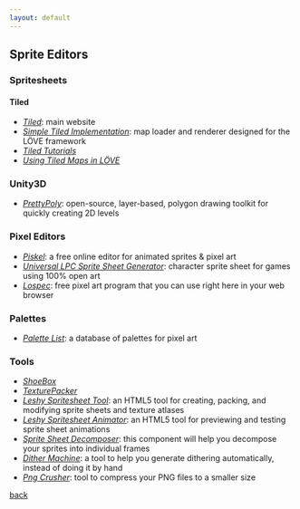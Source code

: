 ```yaml
---
layout: default
---
```


## Sprite Editors

### Spritesheets

#### Tiled

* _[Tiled](http://www.mapeditor.org/)_: main website
* _[Simple Tiled Implementation](https://github.com/karai17/Simple-Tiled-Implementation)_: map loader and renderer designed for the LÖVE framework
* _[Tiled Tutorials](http://www.gamefromscratch.com/post/2015/10/14/Tiled-Map-Editor-Tutorial-Series.aspx)_
* _[Using Tiled Maps in LÖVE](http://lua.space/gamedev/using-tiled-maps-in-love)_

### Unity3D

* _[PrettyPoly](https://318arcade.itch.io/prettypoly)_: open-source, layer-based, polygon drawing toolkit for quickly creating 2D levels

### Pixel Editors

* _[Piskel](https://www.piskelapp.com/)_: a free online editor for animated sprites & pixel art
* _[Universal LPC Sprite Sheet Generator](http://gaurav.munjal.us/Universal-LPC-Spritesheet-Character-Generator/)_: character sprite sheet for games using 100% open art
* _[Lospec](https://lospec.com/pixel-editor)_: free pixel art program that you can use right here in your web browser

### Palettes

* _[Palette List](https://lospec.com/palette-list)_: a database of palettes for pixel art

### Tools

* _[ShoeBox](http://renderhjs.net/shoebox/)_
* _[TexturePacker](https://www.codeandweb.com/texturepacker)_
* _[Leshy Spritesheet Tool](https://www.leshylabs.com/apps/sstool/)_: an HTML5 tool for creating, packing, and modifying sprite sheets and texture atlases
* _[Leshy Spritesheet Animator](https://www.leshylabs.com/apps/spriteSheetAnimator/)_: an HTML5 tool for previewing and testing sprite sheet animations
* _[Sprite Sheet Decomposer](https://jmsliu.com/products/sprite-sheet-decomposer/)_: this component will help you decompose your sprites into individual frames
* _[Dither Machine](https://lunarlabs.itch.io/dither-machine)_: a tool to help you generate dithering automatically, instead of doing it by hand
* _[Png Crusher](https://lospec.com/png-crusher/)_: tool to compress your PNG files to a smaller size

[back](../)